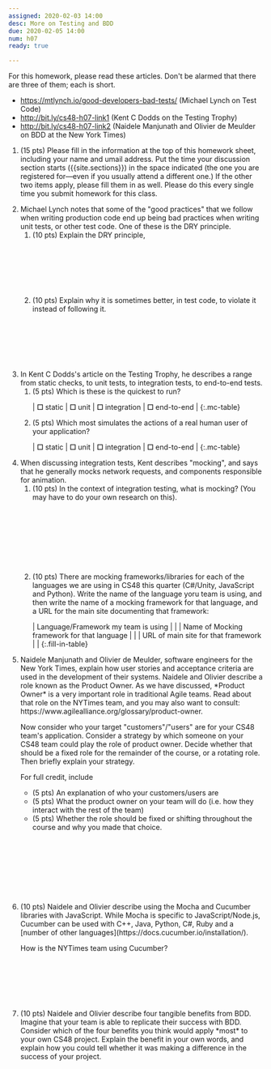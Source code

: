 ```yaml
---
assigned: 2020-02-03 14:00
desc: More on Testing and BDD
due: 2020-02-05 14:00
num: h07
ready: true

---
```


<div style="display:none;">https://ucsb-cs48.github.io/w19/hwk/h07/</div>

For this homework, please read these articles.   Don't be alarmed that there are three of them; each is short.

* <https://mtlynch.io/good-developers-bad-tests/> (Michael Lynch on Test Code)
* <http://bit.ly/cs48-h07-link1> (Kent C Dodds on the Testing Trophy)
* <http://bit.ly/cs48-h07-link2> (Naidele Manjunath and Olivier de Meulder on BDD at the New York Times)

<ol>

<li style="margin-bottom:1em;"> (15 pts) Please fill in the information at the top of this homework sheet, including
your name and umail address.  Put the time your discussion section starts
({{site.sections}}) in the space indicated (the one you are registered for&mdash;even if you usually attend a different one.)  If the other two items apply, please fill
them in as well.  Please do this every single time you submit homework for this class.
</li>
<li style="margin-bottom:0em;" markdown="1">  Michael Lynch notes that some of the "good practices" that we follow when writing production code end up being bad practices when writing unit tests, or other test code.   One of these is the DRY principle.

<ol>

<li style="margin-bottom:8em;" markdown="1"> (10 pts)  Explain the DRY principle, 
</li>

<li style="margin-bottom:8em;" markdown="1"> (10 pts) Explain why it is sometimes better, in test code, to violate it instead of following it.

</li>

</ol>


</li>



<li markdown="1"> In Kent C Dodds's article on the Testing Trophy, he describes a range from static checks, to unit tests, to integration tests, to end-to-end tests.


<ol>
<li style="margin-bottom:1em;" markdown="1"> (5 pts) Which is these is the quickest to run?

<style>
.mc-table b { font-size: 200%; color: black; }
.mc-table td { padding-left: 1em; padding-right: 4em; }
.mc-table * td { border: none; }
</style>

| <b>☐</b> static | <b>☐</b> unit | <b>☐</b> integration | <b>☐</b> end-to-end |
{:.mc-table}


</li>

<li style="margin-bottom:0em;" markdown="1"> (5 pts) Which most simulates the actions of a real human user of your application?

| <b>☐</b> static | <b>☐</b> unit | <b>☐</b> integration | <b>☐</b> end-to-end | 
{:.mc-table}

</li>
</ol>

<div class="pagebreak">
</div>


</li>

<li style="margin-bottom:1em;" > When discussing integration tests, Kent describes "mocking", and says that he generally mocks
network requests, and components responsible for animation.  

<ol>
  
<li style="margin-bottom:10em;"> (10 pts) In the context of integration testing, what is mocking? (You may have to do your own research on this).
</li>
  
<li style="margin-bottom:1em;" markdown="1"> (10 pts) There are mocking frameworks/libraries for each of the languages we are using in CS48 this quarter (C#/Unity, JavaScript and Python).   Write the name of the language yoru team is using, and then write the name  of a mocking framework for that language, and a URL for the main site documenting that framework:

<style>
.fill-in-table td:last-of-type { width: 40em; line-height: 2.5em;}
.fill-in-table td:first-of-type { font-family: Arial Narrow, sans-serif; font-size: 80%; padding: 2px;}
</style>

| Language/Framework my team is using  | |
| Name of Mocking framework for that language | |
| URL of main site for that framework |  |
{:.fill-in-table}
  
</li>  

</ol>
  
</li>

<li style="margin-bottom:10em;" markdown="1"> Naidele Manjunath and Olivier de Meulder, software engineers for the New York Times, explain how user stories and acceptance criteria are used in the development of their systems.
Naidele and Olivier describe a role known as the Product Owner.  As we have discussed, *Product Owner* is a very important role in traditional Agile teams.  Read about that role on the NYTimes team, and you may also want to consult: https://www.agilealliance.org/glossary/product-owner.

Now consider who your target "customers"/"users" are for your CS48 team's application.  Consider a strategy by which someone on your CS48 team could play the role of product owner.    Decide whether that should be a fixed role for the remainder of the course, or a rotating role.  Then briefly explain your strategy.  

For full credit, include 
* (5 pts) An explanation of who your customers/users are
* (5 pts) What the product owner on your team will do (i.e. how they interact with the rest of the team)
* (5 pts) Whether the role should be fixed or shifting throughout the course and why you made that choice.


</li>

<li style="margin-bottom:8em;" markdown="1"> (10 pts) Naidele and Olivier describe using the Mocha and Cucumber libraries with JavaScript.  While Mocha is specific to JavaScript/Node.js, Cucumber can be used with C++, Java, Python, C#, Ruby and a [number of other languages](https://docs.cucumber.io/installation/).

How is the NYTimes team using Cucumber?

</li>

<li style="margin-bottom:0em;" markdown="1"> (10 pts) Naidele and Olivier describe four tangible benefits from BDD.  Imagine that your team is able to replicate their success with BDD.    Consider which of the four benefits you think would apply *most* to your own CS48 project.  Explain the benefit in your own words, and explain how you could tell whether it was making a difference in the success of your project. 
</li>



</ol>
